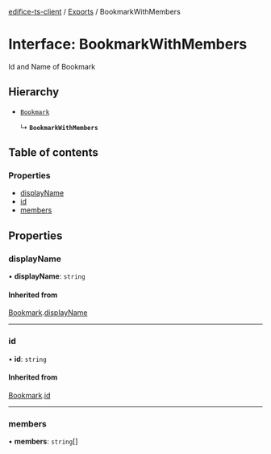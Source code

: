 [edifice-ts-client](../README.md) / [Exports](../modules.md) / BookmarkWithMembers

# Interface: BookmarkWithMembers

Id and Name of Bookmark

## Hierarchy

- [`Bookmark`](Bookmark.md)

  ↳ **`BookmarkWithMembers`**

## Table of contents

### Properties

- [displayName](BookmarkWithMembers.md#displayname)
- [id](BookmarkWithMembers.md#id)
- [members](BookmarkWithMembers.md#members)

## Properties

### displayName

• **displayName**: `string`

#### Inherited from

[Bookmark](Bookmark.md).[displayName](Bookmark.md#displayname)

___

### id

• **id**: `string`

#### Inherited from

[Bookmark](Bookmark.md).[id](Bookmark.md#id)

___

### members

• **members**: `string`[]
